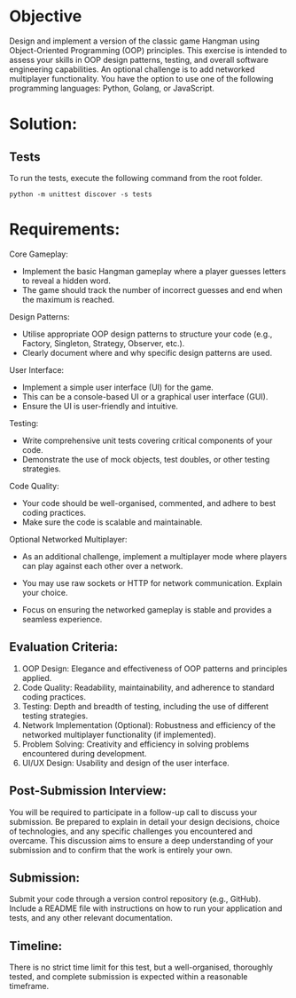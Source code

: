 # Objective

Design and implement a version of the classic game Hangman using Object-Oriented
Programming (OOP) principles. This exercise is intended to assess your skills in OOP
design patterns, testing, and overall software engineering capabilities. An optional challenge
is to add networked multiplayer functionality. You have the option to use one of the following
programming languages: Python, Golang, or JavaScript.

# Solution:

## Tests

To run the tests, execute the following command from the root folder.

```shell
python -m unittest discover -s tests
```

# Requirements:

Core Gameplay:

- Implement the basic Hangman gameplay where a player guesses letters to reveal a hidden word.
- The game should track the number of incorrect guesses and end when the maximum is
  reached.

Design Patterns:

- Utilise appropriate OOP design patterns to structure your code (e.g., Factory, Singleton,
  Strategy, Observer, etc.).
- Clearly document where and why specific design patterns are used.

User Interface:

- Implement a simple user interface (UI) for the game.
- This can be a console-based UI or a graphical user interface (GUI).
- Ensure the UI is user-friendly and intuitive.

Testing:

- Write comprehensive unit tests covering critical components of your code.
- Demonstrate the use of mock objects, test doubles, or other testing strategies.

Code Quality:

- Your code should be well-organised, commented, and adhere to best coding practices.
- Make sure the code is scalable and maintainable.

Optional Networked Multiplayer:

- As an additional challenge, implement a multiplayer mode where players can play against each other over a network.

- You may use raw sockets or HTTP for network communication. Explain your choice.
- Focus on ensuring the networked gameplay is stable and provides a seamless experience.

## Evaluation Criteria:

1. OOP Design: Elegance and effectiveness of OOP patterns and principles applied.
2. Code Quality: Readability, maintainability, and adherence to standard coding
   practices.
3. Testing: Depth and breadth of testing, including the use of different testing
   strategies.
4. Network Implementation (Optional): Robustness and efficiency of the networked
   multiplayer functionality (if implemented).
5. Problem Solving: Creativity and efficiency in solving problems encountered during
   development.
6. UI/UX Design: Usability and design of the user interface.

## Post-Submission Interview:

You will be required to participate in a follow-up call to discuss your submission.
Be prepared to explain in detail your design decisions, choice of technologies, and any
specific challenges you encountered and overcame.
This discussion aims to ensure a deep understanding of your submission and to confirm that
the work is entirely your own.

## Submission:

Submit your code through a version control repository (e.g., GitHub).
Include a README file with instructions on how to run your application and tests, and any
other relevant documentation.

## Timeline:

There is no strict time limit for this test, but a well-organised, thoroughly tested, and
complete submission is expected within a reasonable timeframe.
